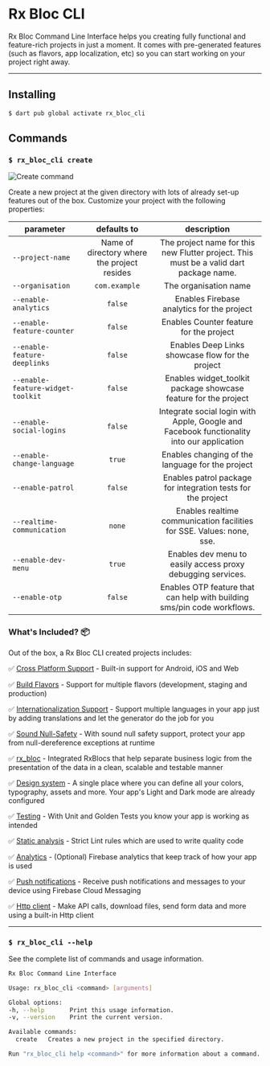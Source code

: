 # Rx Bloc CLI

Rx Bloc Command Line Interface helps you creating fully functional and feature-rich projects in just a moment. It comes with pre-generated features (such as flavors, app localization, etc) so you can start working on your project right away.

---

## Installing

```sh
$ dart pub global activate rx_bloc_cli
```

## Commands

### `$ rx_bloc_cli create`

![Create command][create_command_gif_lnk]

Create a new project at the given directory with lots of already set-up features out of the box. Customize your project with the following properties:


| parameter                         |                 defaults to                 |                                        description                                        |
|-----------------------------------|:-------------------------------------------:|:-----------------------------------------------------------------------------------------:|
| `--project-name`                  | Name of directory where the project resides |  The project name for this new Flutter project. This must be a valid dart package name.   |
| `--organisation`                  |                `com.example`                |                                   The organisation name                                   |
| `--enable-analytics`              |                   `false`                   |                        Enables Firebase analytics for the project                         |
| `--enable-feature-counter`        |                   `false`                   |                          Enables Counter feature for the project                          |
| `--enable-feature-deeplinks`      |                   `false`                   |                     Enables Deep Links showcase flow for the project                      |
| `--enable-feature-widget-toolkit` |                   `false`                   |              Enables widget_toolkit package showcase feature for the project              |
| `--enable-social-logins`          |                   `false`                   | Integrate social login with Apple, Google and Facebook functionality into our application |
| `--enable-change-language`        |                   `true`                    |                     Enables changing of the language for the project                      |
| `--enable-patrol`                 |                   `false`                   |               Enables patrol package for integration tests for the project                |
| `--realtime-communication`        |                   `none`                    |           Enables realtime communication facilities for SSE. Values: none, sse.           |
| `--enable-dev-menu`               |                   `true`                    |                Enables dev menu to easily access proxy debugging services.                |
| `--enable-otp`                    |                   `false`                   |          Enables OTP feature that can help with building sms/pin code workflows.          |


### What's Included? 📦

Out of the box, a Rx Bloc CLI created projects includes:

✅ [Cross Platform Support][cross_platform_support_lnk] - Built-in support for Android, iOS and Web

✅ [Build Flavors][flutter_flavors_lnk] - Support for multiple flavors (development, staging and production)

✅ [Internationalization Support][localization_lnk] - Support multiple languages in your app just by adding translations and let the generator do the job for you

✅ [Sound Null-Safety][null_safety_lnk] - With sound null safety support, protect your app from null-dereference exceptions at runtime

✅ [rx_bloc][rx_bloc_lnk] - Integrated RxBlocs that help separate business logic from the presentation of the data in a clean, scalable and testable manner

✅ [Design system][design_system_lnk] - A single place where you can define all your colors, typography, assets and more. Your app's Light and Dark mode are already configured

✅ [Testing][testing_lnk] - With Unit and Golden Tests you know your app is working as intended

✅ [Static analysis][static_analysis_lnk] - Strict Lint rules which are used to write quality code

✅ [Analytics][firebase_analytics_lnk] - (Optional) Firebase analytics that keep track of how your app is used

✅ [Push notifications][push_notifications_lnk] - Receive push notifications and messages to your device using Firebase Cloud Messaging

✅ [Http client][dio_http_client_lnk] - Make API calls, download files, send form data and more using a built-in Http client

---

### `$ rx_bloc_cli --help`

See the complete list of commands and usage information.

```sh
Rx Bloc Command Line Interface

Usage: rx_bloc_cli <command> [arguments]

Global options:
-h, --help       Print this usage information.
-v, --version    Print the current version.

Available commands:
  create   Creates a new project in the specified directory.

Run "rx_bloc_cli help <command>" for more information about a command.
```

[null_safety_lnk]: https://dart.dev/null-safety
[localization_lnk]: https://flutter.dev/docs/development/accessibility-and-localization/internationalization
[cross_platform_support_lnk]: https://flutter.dev/docs/development/tools/sdk/release-notes/supported-platforms
[flutter_flavors_lnk]: https://flutter.dev/docs/deployment/flavors
[rx_bloc_lnk]: https://pub.dev/packages/rx_bloc
[design_system_lnk]: https://uxdesign.cc/everything-you-need-to-know-about-design-systems-54b109851969
[testing_lnk]: https://flutter.dev/docs/testing
[static_analysis_lnk]: https://dart.dev/guides/language/analysis-options
[firebase_analytics_lnk]: https://pub.dev/packages/firebase_analytics
[push_notifications_lnk]: https://firebase.google.com/products/cloud-messaging/
[create_command_gif_lnk]: https://raw.githubusercontent.com/Prime-Holding/rx_bloc/develop/packages/rx_bloc_cli/doc/assets/rx_bloc_cli_create.gif
[dio_http_client_lnk]: https://pub.dev/packages/dio
[interceptors_lnk]: https://pub.dev/documentation/dio/latest/dio/Interceptor-class.html